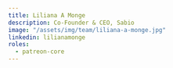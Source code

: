 ```yaml
---
title: Liliana A Monge
description: Co-Founder & CEO, Sabio
image: "/assets/img/team/liliana-a-monge.jpg"
linkedin: lilianamonge
roles:
  - patreon-core
---
```

